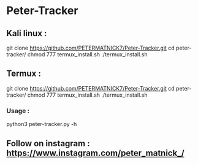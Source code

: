 # Peter-Tracker


## Kali linux :

git clone https://github.com/PETERMATNICK7/Peter-Tracker.git
cd peter-tracker/
chmod 777 termux_install.sh
./termux_install.sh


## Termux :

git clone https://github.com/PETERMATNICK7/Peter-Tracker.git
cd peter-tracker/
chmod 777 termux_install.sh
./termux_install.sh


### Usage :

python3 peter-tracker.py -h



## Follow on instagram : https://www.instagram.com/peter_matnick_/

